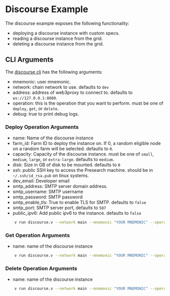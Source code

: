 # Discourse Example

The discourse example exposes the following functionality:

- deploying a discourse instance with custom specs.
- reading a discourse instance from the grid.
- deleting a discourse instance from the grid.

## CLI Arguments

The [discourse cli](../../../../examples/tfgrid/discourse.v) has the following arguments:

- mnemonic: user mnemonic.
- network: chain network to use. defaults to `dev`
- address: address of web3proxy to connect to. defaults to `ws://127.0.0.1:8080`.
- operation: this is the operation that you want to perform. must be one of `deploy`, `get`, or `delete`.
- debug: true to print debug logs.

### Deploy Operation Arguments

- name: Name of the discourse instance
- farm_id: Farm ID to deploy the instance on. If 0, a random eligible node on a random farm will be selected. defaults to `0`.
- capacity: Capacity of the discourse instance. must be one of `small`, `medium`, `large`, or `extra-large`. defaults to `medium`.
- disk: Size in GB of disk to be mounted. defaults to `0`
- ssh: public SSH key to access the Presearch machine. should be in `~/.ssh/id_rsa.pub` on linux systems.
- dev_email: Developer email
- smtp_address: SMTP server domain address.
- smtp_username: SMTP username
- smtp_password: SMTP password
- smtp_enable_tls: True to enable TLS for SMTP. defaults to `false`
- smtp_port: SMTP server port, defaults to `587`
- public_ipv6: Add public ipv6 to the instance. defaults to `false`
  
```sh
    v run discourse.v --network main --mnemonic "YOUR MNEMONIC" --operation deploy --name mydiscourse --capacity large --ssh "YOUR PUBLIC SSH KEY"
```

### Get Operation Arguments

- name: name of the discourse instance

```sh
    v run discourse.v --network main --mnemonic "YOUR MNEMONIC" --operation get --name mydiscourse
```

### Delete Operation Arguments

- name: name of the discourse instance

```sh
    v run discourse.v --network main --mnemonic "YOUR MNEMONIC" --operation delete --name mydiscourse
```
